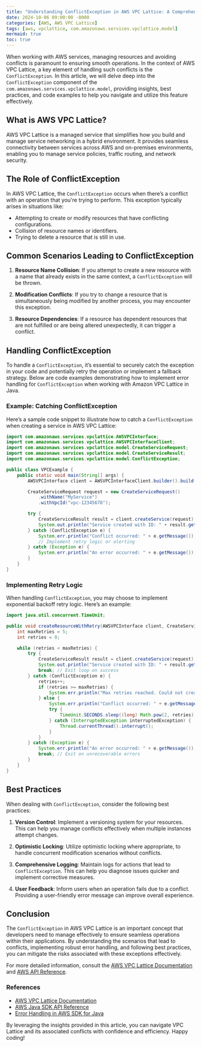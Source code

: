 ```yaml
---
title: "Understanding ConflictException in AWS VPC Lattice: A Comprehensive Guide"
date: 2024-10-06 09:00:00 -0000
categories: [AWS, AWS VPC Lattice]
tags: [aws, vpclattice, com.amazonaws.services.vpclattice.model]
mermaid: true
toc: true
---
```



When working with AWS services, managing resources and avoiding conflicts is paramount to ensuring smooth operations. In the context of AWS VPC Lattice, a key element of handling such conflicts is the `ConflictException`. In this article, we will delve deep into the `ConflictException` component of the `com.amazonaws.services.vpclattice.model`, providing insights, best practices, and code examples to help you navigate and utilize this feature effectively.

## What is AWS VPC Lattice?

AWS VPC Lattice is a managed service that simplifies how you build and manage service networking in a hybrid environment. It provides seamless connectivity between services across AWS and on-premises environments, enabling you to manage service policies, traffic routing, and network security.

## The Role of ConflictException

In AWS VPC Lattice, the `ConflictException` occurs when there’s a conflict with an operation that you're trying to perform. This exception typically arises in situations like:

- Attempting to create or modify resources that have conflicting configurations.
- Collision of resource names or identifiers.
- Trying to delete a resource that is still in use.

## Common Scenarios Leading to ConflictException

1. **Resource Name Collision**: If you attempt to create a new resource with a name that already exists in the same context, a `ConflictException` will be thrown.
  
2. **Modification Conflicts**: If you try to change a resource that is simultaneously being modified by another process, you may encounter this exception.

3. **Resource Dependencies**: If a resource has dependent resources that are not fulfilled or are being altered unexpectedly, it can trigger a conflict.

## Handling ConflictException

To handle a `ConflictException`, it’s essential to securely catch the exception in your code and potentially retry the operation or implement a fallback strategy. Below are code examples demonstrating how to implement error handling for `ConflictException` when working with Amazon VPC Lattice in Java.

### Example: Catching ConflictException

Here’s a sample code snippet to illustrate how to catch a `ConflictException` when creating a service in AWS VPC Lattice:

```java
import com.amazonaws.services.vpclattice.AWSVPCInterface;
import com.amazonaws.services.vpclattice.AWSVPCInterfaceClient;
import com.amazonaws.services.vpclattice.model.CreateServiceRequest;
import com.amazonaws.services.vpclattice.model.CreateServiceResult;
import com.amazonaws.services.vpclattice.model.ConflictException;

public class VPCExample {
    public static void main(String[] args) {
        AWSVPCInterface client = AWSVPCInterfaceClient.builder().build();

        CreateServiceRequest request = new CreateServiceRequest()
            .withName("MyService")
            .withVpcId("vpc-12345678");

        try {
            CreateServiceResult result = client.createService(request);
            System.out.println("Service created with ID: " + result.getServiceId());
        } catch (ConflictException e) {
            System.err.println("Conflict occurred: " + e.getMessage());
            // Implement retry logic or alerting
        } catch (Exception e) {
            System.err.println("An error occurred: " + e.getMessage());
        }
    }
}
```

### Implementing Retry Logic

When handling `ConflictException`, you may choose to implement exponential backoff retry logic. Here’s an example:

```java
import java.util.concurrent.TimeUnit;

public void createResourceWithRetry(AWSVPCInterface client, CreateServiceRequest request) {
    int maxRetries = 5;
    int retries = 0;

    while (retries < maxRetries) {
        try {
            CreateServiceResult result = client.createService(request);
            System.out.println("Service created with ID: " + result.getServiceId());
            break; // Exit loop on success
        } catch (ConflictException e) {
            retries++;
            if (retries >= maxRetries) {
                System.err.println("Max retries reached. Could not create service.");
            } else {
                System.err.println("Conflict occurred: " + e.getMessage() + " Retrying...");
                try {
                    TimeUnit.SECONDS.sleep((long) Math.pow(2, retries)); // Exponential backoff
                } catch (InterruptedException interruptedException) {
                    Thread.currentThread().interrupt();
                }
            }
        } catch (Exception e) {
            System.err.println("An error occurred: " + e.getMessage());
            break; // Exit on unrecoverable errors
        }
    }
}
```

## Best Practices

When dealing with `ConflictException`, consider the following best practices:

1. **Version Control**: Implement a versioning system for your resources. This can help you manage conflicts effectively when multiple instances attempt changes.

2. **Optimistic Locking**: Utilize optimistic locking where appropriate, to handle concurrent modification scenarios without conflicts.

3. **Comprehensive Logging**: Maintain logs for actions that lead to `ConflictException`. This can help you diagnose issues quicker and implement corrective measures.

4. **User Feedback**: Inform users when an operation fails due to a conflict. Providing a user-friendly error message can improve overall experience.

## Conclusion

The `ConflictException` in AWS VPC Lattice is an important concept that developers need to manage effectively to ensure seamless operations within their applications. By understanding the scenarios that lead to conflicts, implementing robust error handling, and following best practices, you can mitigate the risks associated with these exceptions effectively.

For more detailed information, consult the [AWS VPC Lattice Documentation](https://docs.aws.amazon.com/vpc/latest/lattice/what-is-lattice.html) and [AWS API Reference](https://docs.aws.amazon.com/AWSJavaSDK/latest/javadoc/com/amazonaws/services/vpclattice/model/ConflictException.html).

### References
- [AWS VPC Lattice Documentation](https://docs.aws.amazon.com/vpc/latest/lattice/what-is-lattice.html)
- [AWS Java SDK API Reference](https://docs.aws.amazon.com/AWSJavaSDK/latest/javadoc/index.html)
- [Error Handling in AWS SDK for Java](https://aws.amazon.com/blogs/developer/error-handling-aws-sdk-java/) 

By leveraging the insights provided in this article, you can navigate VPC Lattice and its associated conflicts with confidence and efficiency. Happy coding!